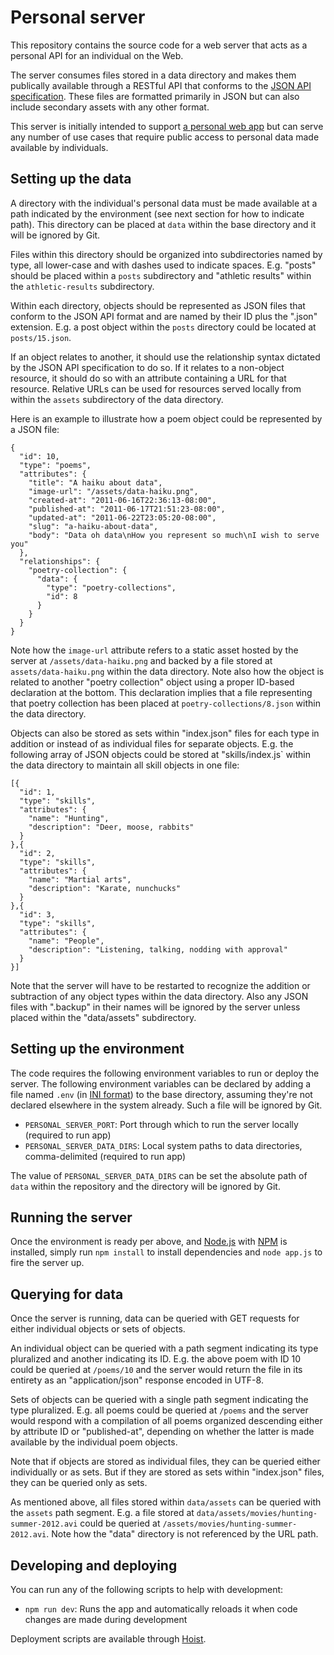 # Personal server

This repository contains the source code for a web server that acts as a personal API for an individual on the Web.

The server consumes files stored in a data directory and makes them publically available through a RESTful API that conforms to the [JSON API specification](http://jsonapi.org/). These files are formatted primarily in JSON but can also include secondary assets with any other format.

This server is initially intended to support [a personal web app](https://github.com/asheville/personal-web) but can serve any number of use cases that require public access to personal data made available by individuals.

## Setting up the data

A directory with the individual's personal data must be made available at a path indicated by the environment (see next section for how to indicate path). This directory can be placed at `data` within the base directory and it will be ignored by Git. 

Files within this directory should be organized into subdirectories named by type, all lower-case and with dashes used to indicate spaces. E.g. "posts" should be placed within a `posts` subdirectory and "athletic results" within the `athletic-results` subdirectory.

Within each directory, objects should be represented as JSON files that conform to the JSON API format and are named by their ID plus the ".json" extension. E.g. a post object within the `posts` directory could be located at `posts/15.json`.

If an object relates to another, it should use the relationship syntax dictated by the JSON API specification to do so. If it relates to a non-object resource, it should do so with an attribute containing a URL for that resource. Relative URLs can be used for resources served locally from within the `assets` subdirectory of the data directory.

Here is an example to illustrate how a poem object could be represented by a JSON file:

```
{
  "id": 10,
  "type": "poems",
  "attributes": {
    "title": "A haiku about data",
    "image-url": "/assets/data-haiku.png",
    "created-at": "2011-06-16T22:36:13-08:00",
    "published-at": "2011-06-17T21:51:23-08:00",
    "updated-at": "2011-06-22T23:05:20-08:00",
    "slug": "a-haiku-about-data",
    "body": "Data oh data\nHow you represent so much\nI wish to serve you"
  },
  "relationships": {
    "poetry-collection": {
      "data": {
        "type": "poetry-collections",
        "id": 8
      }
    }
  }
}
```

Note how the `image-url` attribute refers to a static asset hosted by the server at `/assets/data-haiku.png` and backed by a file stored at `assets/data-haiku.png` within the data directory. Note also how the object is related to another "poetry collection" object using a proper ID-based declaration at the bottom. This declaration implies that a file representing that poetry collection has been placed at `poetry-collections/8.json`  within the data directory.

Objects can also be stored as sets within "index.json" files for each type in addition or instead of as individual files for separate objects. E.g. the following array of JSON objects could be stored at "skills/index.js` within the data directory to maintain all skill objects in one file:

```
[{
  "id": 1,
  "type": "skills",
  "attributes": {
    "name": "Hunting",
    "description": "Deer, moose, rabbits"
  }
},{
  "id": 2,
  "type": "skills",
  "attributes": {
    "name": "Martial arts",
    "description": "Karate, nunchucks"
  }
},{
  "id": 3,
  "type": "skills",
  "attributes": {
    "name": "People",
    "description": "Listening, talking, nodding with approval"
  }
}]
```

Note that the server will have to be restarted to recognize the addition or subtraction of any object types within the data directory. Also any JSON files with ".backup" in their names will be ignored by the server unless placed within the "data/assets" subdirectory.

## Setting up the environment

The code requires the following environment variables to run or deploy the server. The following environment variables can be declared by adding a file named `.env` (in [INI format](https://en.wikipedia.org/wiki/INI_file)) to the base directory, assuming they're not declared elsewhere in the system already. Such a file will be ignored by Git.

- `PERSONAL_SERVER_PORT`: Port through which to run the server locally (required to run app)
- `PERSONAL_SERVER_DATA_DIRS`: Local system paths to data directories, comma-delimited (required to run app)

The value of `PERSONAL_SERVER_DATA_DIRS` can be set the absolute path of `data` within the repository and the directory will be ignored by Git.

## Running the server

Once the environment is ready per above, and [Node.js](http://nodejs.org/) with [NPM](https://www.npmjs.com/) is installed, simply run `npm install` to install dependencies and `node app.js` to fire the server up.

## Querying for data

Once the server is running, data can be queried with GET requests for either individual objects or sets of objects.

An individual object can be queried with a path segment indicating its type pluralized and another indicating its ID. E.g. the above poem with ID 10 could be queried at `/poems/10` and the server would return the file in its entirety as an "application/json" response encoded in UTF-8.

Sets of objects can be queried with a single path segment indicating the type pluralized. E.g. all poems could be queried at `/poems` and the server would respond with a compilation of all poems organized descending either by attribute ID or "published-at", depending on whether the latter is made available by the individual poem objects.

Note that if objects are stored as individual files, they can be queried either individually or as sets. But if they are stored as sets within "index.json" files, they can be queried only as sets.

As mentioned above, all files stored within `data/assets` can be queried with the `assets` path segment. E.g. a file stored at `data/assets/movies/hunting-summer-2012.avi` could be queried at `/assets/movies/hunting-summer-2012.avi`. Note how the "data" directory is not referenced by the URL path.

## Developing and deploying

You can run any of the following scripts to help with development:

- `npm run dev`: Runs the app and automatically reloads it when code changes are made during development

Deployment scripts are available through [Hoist](https://github.com/markmhx/grunt-hoist).